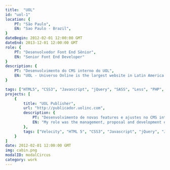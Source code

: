 ```yaml
---
title:  "UOL"
id: "uol-1"
location: {
	PT: "São Paulo",
	EN: "Sao Paulo - Brazil",
}
dateBegin: 2012-02-01 12:00:00 GMT
dateEnd: 2013-12-01 12:00:00 GMT
role: {
	PT: "Desenvolvedor Font End Sênior",
	EN: "Senior Font End Developer"
}
description: {
	PT: "Desenvolvimento do CMS interno do UOL",
	EN: "UOL - Universo Online is the largest website in Latin America."
}

tags: ["HTML5", "CSS3", "Javascript", "jQuery", "SASS", "Less", "PHP", "Node JS", "Grunt", "Compass", "BEM Notation", "RactiveJS", "ES6", "ECMAScript 2015"]
projects: [
	{
		title: "UOL Publisher",
		url: "http://publicador.uolinc.com",
		description: {
			PT: "Desenvolvimento de novas features e ajustes no CMS interno do UOL",
			EN: "My role was the management, proposal and development of new features for the UOL's internal CMS, including meetings with journalists to understand their needs.",
		},
		tags: ["Velocity", "HTML 5", "CSS3", "Javascript", "jQuery", "Java"]
	}
]
date: 2012-02-01 12:00:00 GMT
img: cabin.png
modalID: modalCircus
category: work
---
```


